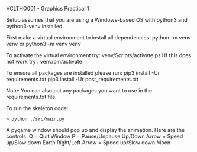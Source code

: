 VCLTHO001 - Graphics Practical 1

Setup assumes that you are using a Windows-based OS with python3 and python3-venv installed.

First make a virtual environment to install all dependencies:
python -m venv venv
or
python3 -m venv venv

To activate the virtual environment try:
venv/Scripts/activate.ps1
If this does not work try
. venv/bin/activate

To ensure all packages are installed please run:
pip3 install -Ur requirements.txt
pip3 install -Ur post_requirements.txt

Note: You can also put any packages you want to use in the requirements.txt file.

To run the skeleton code:

```
> python ./src/main.py
```

A pygame window should pop up and display the animation. Here are the controls:
Q = Quit Window
P = Pause/Unpause
Up/Down Arrow = Speed up/Slow down Earth
Right/Left Arrow = Speed up/Slow down Moon

